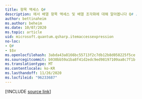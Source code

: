```yaml
---
title: 항목 액세스 Q#
description: 에서 배열 항목 액세스 및 배열 조각화에 대해 알아봅니다 Q# .
author: bettinaheim
ms.author: beheim
ms.date: 10/07/2020
ms.topic: article
uid: microsoft.quantum.qsharp.itemaccessexpression
no-loc:
- Q#
- $$v
ms.openlocfilehash: 3abda43a8166bc55713f2c7db12b8d058225f5ce
ms.sourcegitcommit: b930bb59a1ba8f41d2edc9ed98197109aa8c7f1b
ms.translationtype: MT
ms.contentlocale: ko-KR
ms.lasthandoff: 11/26/2020
ms.locfileid: "96233687"
---
```

<!---
# Item access operator in Q#
-->

[!INCLUDE [source link](~/includes/qsharp-language/Specifications/Language/3_Expressions/ItemAccessExpressions.md)]


